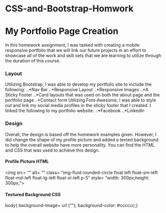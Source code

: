 # CSS-and-Bootstrap-Homwork

# My Portfolio Page Creation

In this homework assignment, I was tasked with creating a mobile responsive portfolio that we will link our future projects in an effort to showcase all of the work and skill sets that we are learning to utilize through the duration of this course. 

### Layout

Utilizing Bootstrap, I was able to develop my portfolio site to include the following:
..*Nav Bar
..*Responsive Layout
..*Responsive Images
..*A Sticky Footer
..*Card layouts that was used on both the about page and the portfolio page
..*Contact form
Utilizing Font-Awesome, I was able to style out and link my social media profiles in the sticky footer that I created.  I linked the following to my portfolio website:
..*Facebook
..*LinkedIn

### Design
Overall, the design is based off the homework examples given. However, I did change the shape of my profile picture and added a texted background to help the overall website have more personality. You can find the HTML and CSS that was used to achieve this design. 

#### Profile Picture HTML

<img src= “” alt= “” class= “img-fluid rounded-circle float left float-sm-left float-md-left float-lg-left float-xl-left p-5” style= “width: 300px;height: 300px;”>

#### Textured Background CSS

body{
background-image= url (“”);
background-color: #cccccc;}
